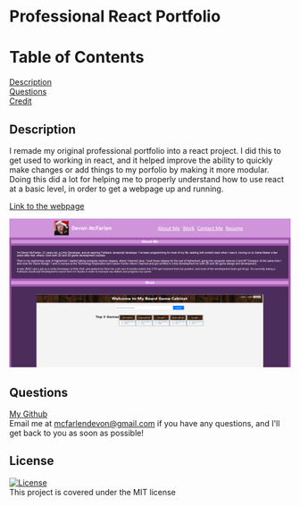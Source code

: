 # Professional React Portfolio

  # Table of Contents

  [Description](#description) <br>
  [Questions](#questions) <br>
  [Credit](#credit) <br>
  
  ## Description <a name="description"></a>
  
  I remade my original professional portfolio into a react project. I did this to get used to working in react, and it helped improve the ability to quickly make changes or add things to my porfolio by making it more modular.
  <br>
  Doing this did a lot for helping me to properly understand how to use react at a basic level, in order to get a webpage up and running.

  [Link to the webpage](https://gleaming-khapse-2b8c0d.netlify.app)

  ![alt text](./src/assets/images/website-screenshot.png)

  ## Questions <a name="questions"></a>

  [My Github](https://github.com/DevonMcFarlen) 
  <br>
  Email me at mcfarlendevon@gmail.com if you have any questions, and I'll get back to you as soon as possible!

  ## License
  [![License](https://img.shields.io/badge/License-MIT-yellow.svg)](https://opensource.org/licenses/MIT) <br> This project is covered under the MIT license
